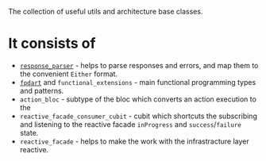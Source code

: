 The collection of useful utils and architecture base classes.

# It consists of

- [`response_parser`](https://pub.dev/packages/response_parser) - helps to
  parse responses and errors, and map them to the convenient `Either` format.
- [`fpdart`](https://pub.dev/packages/fpdart) and `functional_extensions` - main 
  functional programming types and patterns.
- `action_bloc` - subtype of the bloc which converts an action execution to the
- `reactive_facade_consumer_cubit` - cubit which shortcuts the subscribing and listening to the reactive facade
  `inProgress` and `success`/`failure` state.
- `reactive_facade` - helps to make the work with the infrastracture layer reactive. 
